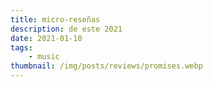 ```yaml
---
title: micro-reseñas
description: de este 2021
date: 2021-01-10
tags: 
    - music
thumbnail: /img/posts/reviews/promises.webp
---
```

